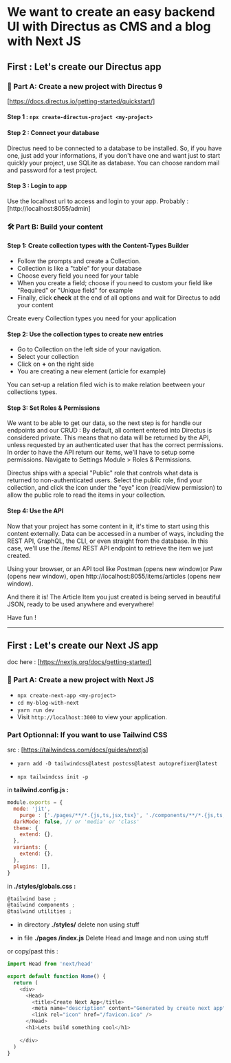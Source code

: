 # We want to create an easy backend UI with Directus as CMS and a blog with Next JS

## First : Let's create our Directus app

### 🚀 Part A: Create a new project with Directus 9
[https://docs.directus.io/getting-started/quickstart/]
#### Step 1 : `npx create-directus-project <my-project>`

#### Step 2 : Connect your database

Directus need to be connected to a database to be installed.
So, if you have one, just add your informations, if you don't have one and want just to start quickly your project, use SQLite as database.
You can choose random mail and password for a test project.

#### Step 3 : Login to app

Use the localhost url to access and login to your app.
Probably : [http://localhost:8055/admin]

### 🛠 Part B: Build your content
#### Step 1: Create collection types with the Content-Types Builder
- Follow the prompts and create a Collection.
- Collection is like a "table" for your database
- Choose every field you need for your table
- When you create a field; choose if you need to custom your field like "Required" or "Unique field" for example
- Finally, click **check** at the end of all options and wait for Directus to add your content

Create every Collection types you need for your application

#### Step 2: Use the collection types to create new entries
- Go to Collection on the left side of your navigation.
- Select your collection
- Click on **+** on the right side
- You are creating a new element (article for example)

You can set-up a relation filed wich is to make relation beetween your collections types.

#### Step 3: Set Roles & Permissions
We want to be able to get our data, so the next step is for handle our endpoints and our CRUD :
By default, all content entered into Directus is considered private. This means that no data will be returned by the API, unless requested by an authenticated user that has the correct permissions. In order to have the API return our items, we'll have to setup some permissions. Navigate to Settings Module > Roles & Permissions.

Directus ships with a special "Public" role that controls what data is returned to non-authenticated users. Select the public role, find your collection, and click the icon under the "eye" icon (read/view permission) to allow the public role to read the items in your collection.

#### Step 4: Use the API
Now that your project has some content in it, it's time to start using this content externally. Data can be accessed in a number of ways, including the REST API, GraphQL, the CLI, or even straight from the database. In this case, we'll use the /items/ REST API endpoint to retrieve the item we just created.

Using your browser, or an API tool like Postman (opens new window)or Paw (opens new window), open http://localhost:8055/items/articles (opens new window).

And there it is! The Article Item you just created is being served in beautiful JSON, ready to be used anywhere and everywhere!

Have fun !


-------------------------------------------------------------------------------------------
## First : Let's create our Next JS app
doc here : [https://nextjs.org/docs/getting-started]

### 🚀 Part A: Create a new project with Next JS
- `npx create-next-app <my-project>`
- `cd my-blog-with-next`
- `yarn run dev`
- Visit ``http://localhost:3000`` to view your application.

### Part Optionnal: If you want to use Tailwind CSS
src : [https://tailwindcss.com/docs/guides/nextjs]

- `yarn add -D tailwindcss@latest postcss@latest autoprefixer@latest`

- `npx tailwindcss init -p`

in **tailwind.config.js :**
```javascript
module.exports = {
  mode: 'jit',
	purge : ['./pages/**/*.{js,ts,jsx,tsx}', './components/**/*.{js,ts,jsx,tsx}'],
  darkMode: false, // or 'media' or 'class'
  theme: {
    extend: {},
  },
  variants: {
    extend: {},
  },
  plugins: [],
}
```

in **./styles/globals.css :**
```javascript
@tailwind base ;
@tailwind components ;
@tailwind utilities ;
```

- in directory **./styles/** delete non using stuff

- in file **./pages /index.js**
Delete Head and Image and non using stuff

or copy/past this :
```javascript
import Head from 'next/head'

export default function Home() {
  return (
    <div>
      <Head>
        <title>Create Next App</title>
        <meta name="description" content="Generated by create next app" />
        <link rel="icon" href="/favicon.ico" />
      </Head>
      <h1>Lets build something cool</h1>
      
    </div>
  )
}
```